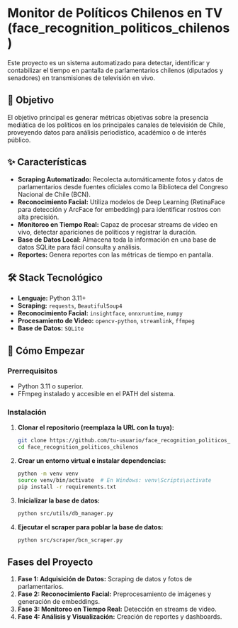 # Monitor de Políticos Chilenos en TV (face_recognition_politicos_chilenos)

Este proyecto es un sistema automatizado para detectar, identificar y contabilizar el tiempo en pantalla de parlamentarios chilenos (diputados y senadores) en transmisiones de televisión en vivo.

## 🎯 Objetivo

El objetivo principal es generar métricas objetivas sobre la presencia mediática de los políticos en los principales canales de televisión de Chile, proveyendo datos para análisis periodístico, académico o de interés público.

## ✨ Características

- **Scraping Automatizado:** Recolecta automáticamente fotos y datos de parlamentarios desde fuentes oficiales como la Biblioteca del Congreso Nacional de Chile (BCN).
- **Reconocimiento Facial:** Utiliza modelos de Deep Learning (RetinaFace para detección y ArcFace for embedding) para identificar rostros con alta precisión.
- **Monitoreo en Tiempo Real:** Capaz de procesar streams de video en vivo, detectar apariciones de políticos y registrar la duración.
- **Base de Datos Local:** Almacena toda la información en una base de datos SQLite para fácil consulta y análisis.
- **Reportes:** Genera reportes con las métricas de tiempo en pantalla.

## 🛠️ Stack Tecnológico

- **Lenguaje:** Python 3.11+
- **Scraping:** `requests`, `BeautifulSoup4`
- **Reconocimiento Facial:** `insightface`, `onnxruntime`, `numpy`
- **Procesamiento de Video:** `opencv-python`, `streamlink`, `ffmpeg`
- **Base de Datos:** `SQLite`

## 🚀 Cómo Empezar

### Prerrequisitos

- Python 3.11 o superior.
- FFmpeg instalado y accesible en el PATH del sistema.

### Instalación

1.  **Clonar el repositorio (reemplaza la URL con la tuya):**
    ```bash
    git clone https://github.com/tu-usuario/face_recognition_politicos_chilenos.git
    cd face_recognition_politicos_chilenos
    ```

2.  **Crear un entorno virtual e instalar dependencias:**
    ```bash
    python -m venv venv
    source venv/bin/activate  # En Windows: venv\Scripts\activate
    pip install -r requirements.txt
    ```

3.  **Inicializar la base de datos:**
    ```bash
    python src/utils/db_manager.py
    ```

4.  **Ejecutar el scraper para poblar la base de datos:**
    ```bash
    python src/scraper/bcn_scraper.py
    ```

## Fases del Proyecto

1.  **Fase 1: Adquisición de Datos:** Scraping de datos y fotos de parlamentarios.
2.  **Fase 2: Reconocimiento Facial:** Preprocesamiento de imágenes y generación de embeddings.
3.  **Fase 3: Monitoreo en Tiempo Real:** Detección en streams de video.
4.  **Fase 4: Análisis y Visualización:** Creación de reportes y dashboards.
